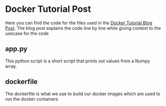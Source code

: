 # Docker Tutorial Post
Here you can find the code for the files used in the [Docker Tutorial Blog Post](https://hectorenevarez.github.io/docker/). The blog post explains the code line by line while giving context to the usecase for the code


## app.py
This python script is a short script that prints out values from a Numpy array.

## dockerfile
The dockerfile is what we use to build our docker images which are used to run the docker containers